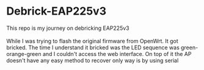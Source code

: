 # Debrick-EAP225v3
This repo is my journey on debricking EAP225v3 <br />
<br /> While I was trying to flash the original firmware from OpenWrt. It got bricked. The time I understand it bricked was the LED sequence was green-orange-green and I couldn't access the web interface. On top of it the AP doesn't have any easy method to recover only way is by using serial


